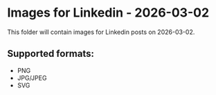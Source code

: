 # Images for Linkedin - 2026-03-02

This folder will contain images for Linkedin posts on 2026-03-02.

## Supported formats:
- PNG
- JPG/JPEG
- SVG
